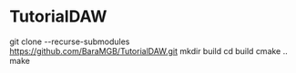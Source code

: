 # TutorialDAW

git clone --recurse-submodules https://github.com/BaraMGB/TutorialDAW.git
mkdir build
cd build
cmake ..
make
